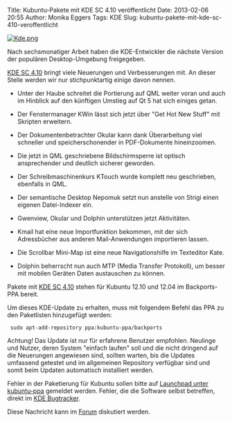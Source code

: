 Title: Kubuntu-Pakete mit KDE SC 4.10 veröffentlicht
Date: 2013-02-06 20:55
Author: Monika Eggers
Tags: KDE
Slug: kubuntu-pakete-mit-kde-sc-410-veroffentlicht

[![Kde.png](http://wiki.kubuntu-de.org/images/thumb/Kde.png/50px-Kde.png)](/Datei:Kde.png)


Nach sechsmonatiger Arbeit haben die KDE-Entwickler die nächste Version
der populären Desktop-Umgebung freigegeben.


<!--break--><!--break-->

[KDE SC 4.10](http://www.kde.org/announcements/announce-4.10-rc3.php)
bringt viele Neuerungen und Verbesserungen mit. An dieser Stelle werden
wir nur stichpunktartig einige davon nennen.


-   Unter der Haube schreitet die Portierung auf QML weiter voran und
    auch im Hinblick auf den künftigen Umstieg auf Qt 5 hat sich einiges
    getan.


-   Der Fenstermanager KWin lässt sich jetzt über "Get Hot New Stuff"
    mit Skripten erweitern.


-   Der Dokumentenbetrachter Okular kann dank Überarbeitung viel
    schneller und speicherschonender in PDF-Dokumente hineinzoomen.


-   Die jetzt in QML geschriebene Bildschirmsperre ist optisch
    ansprechender und deutlich sicherer geworden.


-   Der Schreibmaschinenkurs KTouch wurde komplett neu geschrieben,
    ebenfalls in QML.


-   Der semantische Desktop Nepomuk setzt nun anstelle von Strigi einen
    eigenen Datei-Indexer ein.


-   Gwenview, Okular und Dolphin unterstützen jetzt Aktivitäten.


-   Kmail hat eine neue Importfunktion bekommen, mit der sich
    Adressbücher aus anderen Mail-Anwendungen importieren lassen.


-   Die Scrollbar Mini-Map ist eine neue Navigationshilfe im Texteditor
    Kate.


-   Dolphin beherrscht nun auch MTP (Media Transfer Protokoll), um
    besser mit mobilen Geräten Daten austauschen zu können.


Pakete mit [KDE SC
4.10](http://www.kde.org/announcements/announce-4.10-rc3.php) stehen für
Kubuntu 12.10 und 12.04 im Backports-PPA bereit.


Um dieses KDE-Update zu erhalten, muss mit folgendem Befehl das PPA zu
den Paketlisten hinzugefügt werden:


``` {.shell}
 sudo apt-add-repository ppa:kubuntu-ppa/backports
```

Achtung! Das Update ist nur für erfahrene Benutzer empfohlen. Neulinge
und Nutzer, deren System "einfach laufen" soll und die nicht dringend
auf die Neuerungen angewiesen sind, sollten warten, bis die Updates
umfassend getestet und im allgemeinen Repository verfügbar sind und
somit beim Updaten automatisch installiert werden.


Fehler in der Paketierung für Kubuntu sollen bitte auf [Launchpad unter
kubuntu-ppa](https://bugs.launchpad.net/kubuntu-ppa) gemeldet werden.
Fehler, die die Software selbst betreffen, direkt im [KDE
Bugtracker](http://bugs.kde.org/).


Diese Nachricht kann im
[Forum](http://forum.kubuntu-de.org/index.php?board=1.0) diskutiert
werden.



